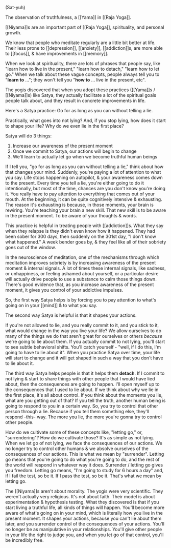 (Sat-yuh)

The observation of truthfulness, a [[Yama]] in [[Raja Yoga]].

[[Niyama]]s are an important part of [[Raja Yoga]], spirituality, and personal growth.

We know that people who meditate regularly are a little bit better at life. Their less prone to [[depression]], [[anxiety]], [[addiction]]s, are more able to [[focus]], & have improvements in [[memory]].

When we look at spirituality, there are lots of phrases that people say, like "learn how to live in the present," "learn how to detach," "learn how to let go." When we talk about these vague concepts, people always tell you to "**learn to** ..."; they won't tell you "**how to** ... live in the present, etc".

The yogis discovered that when you adopt these practices ([[Yama]]s / [[Niyama]]s) like Satya, they actually facilitate a lot of the spiritual goals people talk about, and they result in concrete improvements in life.

Here's a Satya practice: Go for as long as you can without telling a lie.

Practically, what goes into not lying? And, if you stop lying, how does it start to shape your life? Why do we even lie in the first place?

Satya will do 3 things:
1) Increase our awareness of the present moment
2) Once we commit to Satya, our actions will begin to change
3) We'll learn to actually let go when we become truthful human beings

If I tell you, "go for as long as you can without telling a lie," think about how that changes your mind. Suddenly, you're paying a lot of attention to what you say. Life stops happening on autopilot, & your awareness comes down to the present. Every time you tell a lie, you're either going to do it intentionally, but most of the time, chances are you don't know you're doing it. You really have to pay attention to everything that comes out of your mouth. At the beginning, it can be quite cognitively intensive & exhausting. The reason it's exhausting is because, in those moments, your brain is rewiring. You're teaching your brain a new skill. That new skill is to be aware in the present moment. To be aware of your thoughts & words.

This practice is helpful in treating people with [[addiction]]s. What they say when they relapse is they didn't even know how it happened. They had been sober for 300 days, then suddenly on the 301st day, "I don't know what happened." A week bender goes by, & they feel like all of their sobriety goes out of the window.

In the neuroscience of meditation, one of the mechanisms through which meditation improves sobriety is by increasing awareness of the present moment & internal signals. A lot of times these internal signals, like sadness, or unhappiness, or feeling ashamed about yourself, or a particular desire will actually drive people to use a substance to calm those things down. There's good evidence that, as you increase awareness of the present moment, it gives you control of your addictive impulses.

So, the first way Satya helps is by forcing you to pay attention to what's going on in your [[mind]] & to what you say.

The second way Satya is helpful is that it shapes your actions.

If you're not allowed to lie, and you really commit to it, and you stick to it, what would change in the way you live your life? We allow ourselves to do many of the things we do that aren't great for ourselves or others *because* we're going to lie about them. If you actually commit to not lying, you'll start to see subtle behavioral shifts. You'll catch yourself - "well, if I do this, I'm going to have to lie about it". When you practice Satya over time, your life will start to change and it will get shaped in such a way that you don't have to lie about it.

The third way Satya helps people is that it helps them **detach**. If I commit to not lying & start to share things with other people that I would have lied about, then the consequences are going to happen. I'll open myself up to the consequences that I used to lie about. If we think about why we lie in the first place, it's all about control. If you think about the moments you lie, what are you getting out of that? If you tell the truth, another human being is going to respond to you in a certain way. So, you try to control that other person through a lie. Because if you tell them something else, they'll respond -this- way. The more you lie, the more you're gonna try to control other people.

How do we cultivate some of these concepts like, "letting go," or, "surrendering"? How do we cultivate those? It's as simple as not lying. When we let go of not lying, we face the consequences of our actions. We no longer try to control other humans & we absolve ourselves of the consequences of our actions. This is what we mean by "surrender". Letting go means that you're going to do what you're going to do, and the rest of the world will respond in whatever way it does. Surrender / letting go gives you freedom. Letting go means, "I'm going to study for 6 hours a day" and, if I fail the test, so be it. If I pass the test, so be it. That's what we mean by letting go.

The [[Niyama]]s aren't about morality. The yogis were very scientific. They weren't actually very religious. It's not about faith. Their model is about experimentation & hypothesis testing. What they discovered is that if you start living a truthful life, all kinds of things will happen. You'll become more aware of what's going on in your mind, which is literally how you live in the present moment. It shapes your actions, because you can't lie about them later, and you surrender control of the consequences of your actions. You'll no longer be as manipulative in your relationships. You'll give other people in your life the right to judge you, and when you let go of that control, you'll be incredibly free.